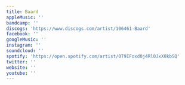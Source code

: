 ```yaml
---
title: Baard
appleMusic: ''
bandcamp: ''
discogs: 'https://www.discogs.com/artist/106461-Baard'
facebook: ''
googleMusic: ''
instagram: ''
soundcloud: ''
spotify: 'https://open.spotify.com/artist/0T9IFoxd0j4Rl0JxX8kbSQ'
twitter: ''
website: ''
youtube: ''
---
```

